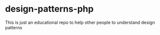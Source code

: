 # design-patterns-php
This is just an educational repo to help other people to understand design patterns 
